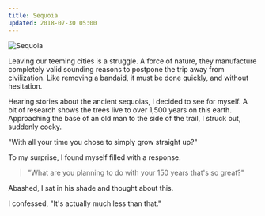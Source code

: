 ```yaml
---
title: Sequoia
updated: 2018-07-30 05:00
---
```


![Sequoia](../../assets/img/sequoia.jpg)

Leaving our teeming cities is a struggle. A force of nature, they manufacture completely valid sounding reasons to postpone the trip away from civilization. Like removing a bandaid, it must be done quickly, and without hesitation.

Hearing stories about the ancient sequoias, I decided to see for myself. A bit of research shows the trees live to over 1,500 years on this earth. Approaching the base of an old man to the side of the trail, I struck out, suddenly cocky.

"With all your time you chose to simply grow straight up?"

To my surprise, I found myself filled with a response.

> "What are you planning to do with your 150 years that's so great?"

Abashed, I sat in his shade and thought about this.

I confessed, "It's actually much less than that." 
